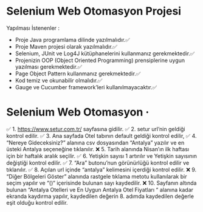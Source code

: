 # Selenium Web Otomasyon Projesi
Yapılması İstenenler :
- Proje Java programlama dilinde yazılmalıdır.✅ 
- Proje Maven projesi olarak yazılmalıdır.✅ 
- Selenium, JUnit ve Log4J kütüphanelerini kullanmanız gerekmektedir.✅ 
- Projenizin OOP (Object Oriented Programming) prensiplerine uygun yazılması gerekmektedir.✅ 
- Page Object Pattern kullanmanız gerekmektedir.✅ 
- Kod temiz ve okunabilir olmalıdır.✅ 
- Gauge ve Cucumber framework’leri kullanılmayacaktır.✅ 
# Selenium Web Otomasyon ·
✅ 1. https://www.setur.com.tr/ sayfasına gidilir.
✅ 2. setur url’nin geldiği kontrol edilir.
✅ 3. Ana sayfada Otel tabının default geldiği kontrol edilir,
✅ 4. “Nereye Gideceksiniz?” alanına csv dosyasından “Antalya” yazılır ve en üsteki Antalya seçeneğine 
tıklanılır.
❌ 5. Tarih alanında Nisan’ın ilk haftası için bir haftalık aralık seçilir.
✅ 6. Yetişkin sayısı 1 artırılır ve Yetişkin sayısının değiştiği kontrol edilir.
✅ 7. “Ara” butonu’nun görünürlüğü kontrol edilir ve tıklanılır.
✅ 8. Açılan url içinde “antalya” kelimesini içerdiği kontrol edilir.
❌ 9. “Diğer Bölgeleri Göster” alanında rastgele tıklama metotu kullanılarak bir seçim yapılır ve “()“ 
içerisinde bulunan sayı kaydedilir.
❌ 10. Sayfanın altında bulunan “Antalya Otelleri ve En Uygun Antalya Otel Fiyatları “ alanına 
kadar ekranda kaydırma yapılır, kaydedilen değerin 8. adımda kaydedilen değerle eşit olduğu 
kontrol edilir.
